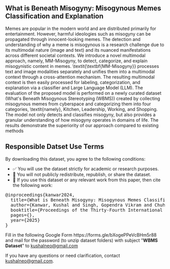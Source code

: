 <!-- Add this above or below the download link in thanks.html -->

<h2>What is Beneath Misogyny: Misogynous Memes Classification and Explanation</h2>
<p>Memes are popular in the modern world and are distributed primarily for entertainment. However, harmful ideologies such as misogyny can be propagated through innocent-looking memes. The detection and understanding of why a meme is misogynous is a research challenge due to its multimodal nature (image and text) and its nuanced manifestations across different societal contexts. We introduce a novel multimodal approach, namely, MM-Misogyny, to detect, categorize, and explain misogynistic content in memes. \textit{\textbf{MM-Misogyny}} processes text and image modalities separately and unifies them into a multimodal context through a cross-attention mechanism. The resulting multimodal context is then easily processed for labeling, categorization, and explanation via a classifier and Large Language Model (LLM). The evaluation of the proposed model is performed on a newly curated dataset (What's Beneath Misogynous Stereotyping (WBMS)) created by collecting misogynous memes from cyberspace and categorizing them into four categories, \textit{namely}, Kitchen, Leadership, Working, and Shopping. The model not only detects and classifies misogyny, but also provides a granular understanding of how misogyny operates in domains of life. The results demonstrate the superiority of our approach compared to existing methods</p>

<h2>Responsible Datset Use Terms</h2>
<p>By downloading this dataset, you agree to the following conditions:</p>
<ul>
  <li>✅ You will use the dataset strictly for academic or research purposes.</li>
  <li>🚫 You will not publicly redistribute, republish, or share the dataset.</li>
  <li>📖 If you use this dataset or any relevant work from this paper, then cite the following work:</li>
</ul>

<pre>
@inproceedings{kanwar2024,
  title={What is Beneath Misogyny: Misogynous Memes Classification and Explanation},
  author={Kanwar, Kushal and Singh, Gopendra Vikram and Chuhan, Dushyant and Ekbal, Asif},
  booktitle={Proceedings of the Thirty-Fourth International Joint Conference on Artificial Intelligence},
  pages={},
  year={2025}
}
</pre>

<p> Fill in the following Google Form https://forms.gle/bXogePPeVcBHm5r88 and mail for the password (to unzip dataset folders) with subject "<B>WBMS Dataset</B>" to <a href="mailto:your@email.com">kushalneo@gmail.com</a> </p>

<p>If you have any questions or need clarification, contact <a href="mailto:your@email.com">kushalneo@gmail.com</a>.</p>

